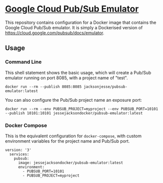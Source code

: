 # [Google Cloud Pub/Sub Emulator](https://hub.docker.com/repository/docker/jessejacksondocker/pubsub-emulator)

This repository contains configuration for a Docker image that contains the Google Cloud Pub/Sub emulator. It is simply a Dockerised version of https://cloud.google.com/pubsub/docs/emulator.

## Usage

### Command Line
This shell statement shows the basic usage, which will create a Pub/Sub emulator running on port 8085, with a project name of "test".

```shell script
docker run --rm --publish 8085:8085 jacksonjesse/pubsub-emulator:latest
```

You can also configure the Pub/Sub project name an exposure port:

```shell script
docker run --rm --env PUBSUB_PROJECT=myproject --env PUBSUB_PORT=10101 --publish 10101:10101 jessejacksondocker/pubsub-emulator:latest
```

### Docker Compose

This is the equivalent configuration for `docker-compose`, with custom environment variables for the project name and Pub/Sub port.

```shell script
version: '3'
  services:
    pubsub:
      image: jessejacksondocker/pubsub-emulator:latest
      environment:
        - PUBSUB_PORT=10101
        - PUBSUB_PROJECT=myproject
```